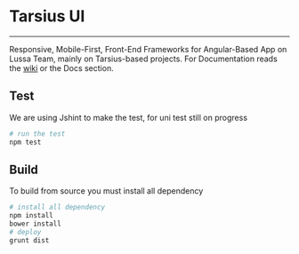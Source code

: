 # Tarsius UI

----------

Responsive, Mobile-First, Front-End Frameworks for Angular-Based App on Lussa Team, mainly on Tarsius-based projects. For Documentation reads the [wiki](http://git.lussa.net/tarsius/tarsius-ui/wikis/home "tarsius docs") or the Docs section.

## Test 
We are using Jshint to make the test, for uni test still on progress
```bash
# run the test
npm test
```
## Build
To build from source you must install all dependency
```bash
# install all dependency
npm install
bower install
# deploy
grunt dist
```


